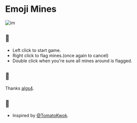 # Emoji Mines

![im](http://ojvnx00zs.bkt.clouddn.com/emoji-mines-example.png)

## 🌝

- Left click to start game.
- Right click to flag mines.(once again to cancel)
- Double click when you're sure all mines around is flagged.

## 🌚

Thanks [algs4](https://algs4.cs.princeton.edu/home/).

## 🤔

- Inspired by [@TomatoKwok](https://github.com/tomatokwok).

